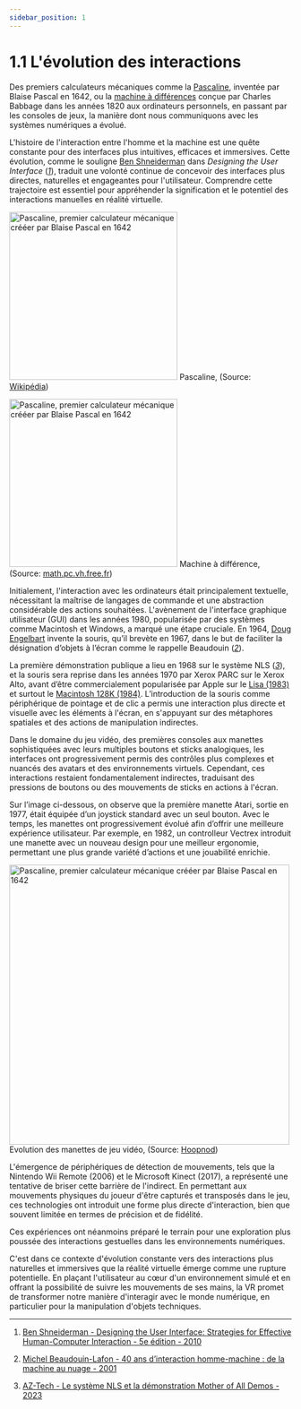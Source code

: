 ```yaml
---
sidebar_position: 1
---
```


# 1.1 L'évolution des interactions

Des premiers calculateurs mécaniques comme la [Pascaline](https://aconit.inria.fr/omeka/exhibits/show/histoire-machines/prehistoire/pascaline.html), inventée par Blaise Pascal en 1642, ou la [machine à différences](http://math.pc.vh.free.fr/divers/machines/babbage.htm) conçue par Charles Babbage dans les années 1820 aux ordinateurs personnels, en passant par les consoles de jeux, la manière dont nous communiquons avec les systèmes numériques a évolué.

L'histoire de l'interaction entre l'homme et la machine est une quête constante pour des interfaces plus intuitives, efficaces et immersives.
Cette évolution, comme le souligne [Ben Shneiderman](https://itif.org/person/ben-shneiderman/) dans _Designing the User Interface_ (_[1](http://seu1.org/files/level5/IT201/Book%20-%20Ben%20Shneiderman-Designing%20the%20User%20Interface-4th%20Edition.pdf)_), traduit une volonté continue de concevoir des interfaces plus directes, naturelles et engageantes pour l'utilisateur. Comprendre cette trajectoire est essentiel pour appréhender la signification et le potentiel des interactions manuelles en réalité virtuelle.

<img src="/img/pascaline.jpg" alt="Pascaline, premier calculateur mécanique crééer par Blaise Pascal en 1642" width="300" /> Pascaline, (Source: [Wikipédia](https://fr.wikipedia.org/wiki/Pascaline))

<img src="/img/machinediff.png" alt="Pascaline, premier calculateur mécanique crééer par Blaise Pascal en 1642" width="300" /> Machine à différence, (Source: [math.pc.vh.free.fr](http://math.pc.vh.free.fr/divers/machines/babbage.htm))

Initialement, l'interaction avec les ordinateurs était principalement textuelle, nécessitant la maîtrise de langages de commande et une abstraction considérable des actions souhaitées. L'avènement de l'interface graphique utilisateur (GUI) dans les années 1980, popularisée par des systèmes comme Macintosh et Windows, a marqué une étape cruciale.
En 1964, [Doug Engelbart](https://interstices.info/douglas-engelbart-inventeur-et-visionnaire/) invente la souris, qu’il brevète en 1967, dans le but de faciliter la désignation d’objets à l’écran comme le rappelle Beaudouin (_[2](https://www.lri.fr/~mbl/ASTI2001/40ansIHM-papier.pdf)_).

La première démonstration publique a lieu en 1968 sur le système NLS (_[3](https://captaintech.fr/douglas-engelbart-revolution-informatique/)_), et la souris sera reprise dans les années 1970 par Xerox PARC sur le Xerox Alto, avant d’être commercialement popularisée par Apple sur le [Lisa (1983)](https://www.aventure-apple.com/lisa/) et surtout le [Macintosh 128K (1984)](https://edu-html.ac-versailles.fr/lyc-rabelais-meudon/CarolineMarionMachines/MacIntosh.html).
L’introduction de la souris comme périphérique de pointage et de clic a permis une interaction plus directe et visuelle avec les éléments à l'écran, en s'appuyant sur des métaphores spatiales et des actions de manipulation indirectes.

Dans le domaine du jeu vidéo, des premières consoles aux manettes sophistiquées avec leurs multiples boutons et sticks analogiques, les interfaces ont progressivement permis des contrôles plus complexes et nuancés des avatars et des environnements virtuels. Cependant, ces interactions restaient fondamentalement indirectes, traduisant des pressions de boutons ou des mouvements de sticks en actions à l'écran.

Sur l’image ci-dessous, on observe que la première manette Atari, sortie en 1977, était équipée d’un joystick standard avec un seul bouton. Avec le temps, les manettes ont progressivement évolué afin d’offrir une meilleure expérience utilisateur. Par exemple, en 1982, un controlleur Vectrex introduit une manette avec un nouveau design pour une meilleur ergonomie, permettant une plus grande variété d’actions et une jouabilité enrichie.

<img src="/img/controlleur.jpg" alt="Pascaline, premier calculateur mécanique crééer par Blaise Pascal en 1642" width="500" /> Evolution des manettes de jeu vidéo, (Source: [Hoopnod](https://hoopnod.com/evolution-manette-gamepad-jeux-video-histoire/))

L'émergence de périphériques de détection de mouvements, tels que la Nintendo Wii Remote (2006) et le Microsoft Kinect (2017), a représenté une tentative de briser cette barrière de l'indirect. En permettant aux mouvements physiques du joueur d'être capturés et transposés dans le jeu, ces technologies ont introduit une forme plus directe d'interaction, bien que souvent limitée en termes de précision et de fidélité.

Ces expériences ont néanmoins préparé le terrain pour une exploration plus poussée des interactions gestuelles dans les environnements numériques.

C'est dans ce contexte d'évolution constante vers des interactions plus naturelles et immersives que la réalité virtuelle émerge comme une rupture potentielle. En plaçant l'utilisateur au cœur d'un environnement simulé et en offrant la possibilité de suivre les mouvements de ses mains, la VR promet de transformer notre manière d'interagir avec le monde numérique, en particulier pour la manipulation d'objets techniques.

---

1. [Ben Shneiderman - Designing the User Interface: Strategies for Effective Human-Computer Interaction - 5e édition - 2010](http://seu1.org/files/level5/IT201/Book%20-%20Ben%20Shneiderman-Designing%20the%20User%20Interface-4th%20Edition.pdf)

2. [Michel Beaudouin-Lafon - 40 ans d’interaction homme-machine : de la machine au nuage - 2001](https://www.lri.fr/~mbl/ASTI2001/40ansIHM-papier.pdf)

3. [AZ-Tech - Le système NLS et la démonstration Mother of All Demos - 2023](https://captaintech.fr/douglas-engelbart-revolution-informatique/)

